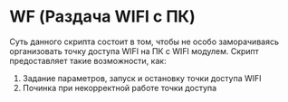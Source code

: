 # WF (Раздача WIFI c ПК)

Суть данного скрипта состоит в том, чтобы не особо заморачиваясь организовать точку доступа WIFI на ПК с WIFI модулем.
Скрипт предоставляет такие возможности, как:
1. Задание параметров, запуск и остановку точки доступа WIFI
2. Починка при некорректной работе точки доступа
  
